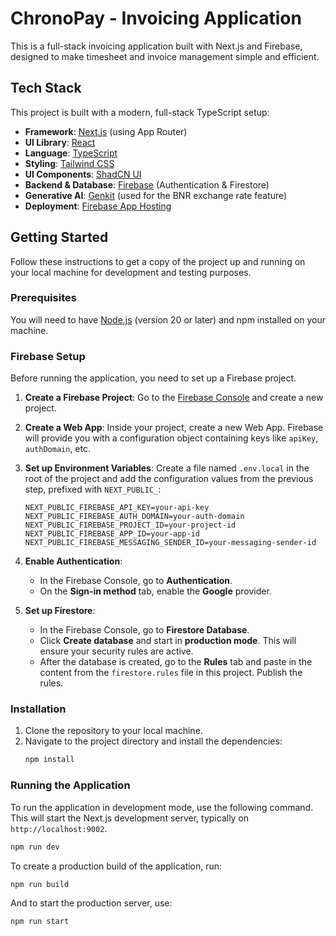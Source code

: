 # ChronoPay - Invoicing Application

This is a full-stack invoicing application built with Next.js and Firebase, designed to make timesheet and invoice management simple and efficient.

## Tech Stack

This project is built with a modern, full-stack TypeScript setup:

- **Framework**: [Next.js](https://nextjs.org/) (using App Router)
- **UI Library**: [React](https://react.dev/)
- **Language**: [TypeScript](https://www.typescriptlang.org/)
- **Styling**: [Tailwind CSS](https://tailwindcss.com/)
- **UI Components**: [ShadCN UI](https://ui.shadcn.com/)
- **Backend & Database**: [Firebase](https://firebase.google.com/) (Authentication & Firestore)
- **Generative AI**: [Genkit](https://firebase.google.com/docs/genkit) (used for the BNR exchange rate feature)
- **Deployment**: [Firebase App Hosting](https://firebase.google.com/docs/app-hosting)

## Getting Started

Follow these instructions to get a copy of the project up and running on your local machine for development and testing purposes.

### Prerequisites

You will need to have [Node.js](https://nodejs.org/) (version 20 or later) and npm installed on your machine.

### Firebase Setup

Before running the application, you need to set up a Firebase project.

1.  **Create a Firebase Project**: Go to the [Firebase Console](https://console.firebase.google.com/) and create a new project.

2.  **Create a Web App**: Inside your project, create a new Web App. Firebase will provide you with a configuration object containing keys like `apiKey`, `authDomain`, etc.

3.  **Set up Environment Variables**: Create a file named `.env.local` in the root of the project and add the configuration values from the previous step, prefixed with `NEXT_PUBLIC_`:
    ```
    NEXT_PUBLIC_FIREBASE_API_KEY=your-api-key
    NEXT_PUBLIC_FIREBASE_AUTH_DOMAIN=your-auth-domain
    NEXT_PUBLIC_FIREBASE_PROJECT_ID=your-project-id
    NEXT_PUBLIC_FIREBASE_APP_ID=your-app-id
    NEXT_PUBLIC_FIREBASE_MESSAGING_SENDER_ID=your-messaging-sender-id
    ```

4.  **Enable Authentication**:
    - In the Firebase Console, go to **Authentication**.
    - On the **Sign-in method** tab, enable the **Google** provider.

5.  **Set up Firestore**:
    - In the Firebase Console, go to **Firestore Database**.
    - Click **Create database** and start in **production mode**. This will ensure your security rules are active.
    - After the database is created, go to the **Rules** tab and paste in the content from the `firestore.rules` file in this project. Publish the rules.

### Installation

1.  Clone the repository to your local machine.
2.  Navigate to the project directory and install the dependencies:
    ```bash
    npm install
    ```

### Running the Application

To run the application in development mode, use the following command. This will start the Next.js development server, typically on `http://localhost:9002`.

```bash
npm run dev
```

To create a production build of the application, run:

```bash
npm run build
```

And to start the production server, use:

```bash
npm run start
```
